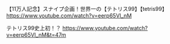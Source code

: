 【11万人記念】スナイプ企画！世界一の【テトリス99】【tetris99】
https://www.youtube.com/watch?v=eerp65VI_nM

テトリス99史上初！？
https://www.youtube.com/watch?v=eerp65VI_nM&t=47m

